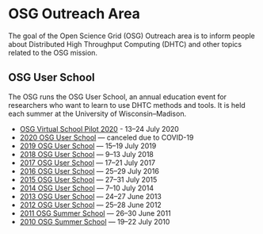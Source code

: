 # OSG Outreach Area

The goal of the Open Science Grid (OSG) Outreach area is to inform people about Distributed High Throughput Computing
(DHTC) and other topics related to the OSG mission.

## OSG User School

The OSG runs the OSG User School, an annual education event for researchers who want to learn to use DHTC methods and
tools.  It is held each summer at the University of Wisconsin–Madison.

- [OSG Virtual School Pilot 2020](https://opensciencegrid.org/virtual-school-pilot-2020/) - 13&ndash;24 July 2020
- [2020 OSG User School](https://opensciencegrid.org/user-school-2020/) — canceled due to COVID-19
- [2019 OSG User School](https://opensciencegrid.org/user-school-2019/) — 15–19 July 2019
- [2018 OSG User School](https://opensciencegrid.org/user-school-2018/) — 9–13 July 2018
- [2017 OSG User School](https://opensciencegrid.org/user-school-2017/) — 17–21 July 2017
- [2016 OSG User School](/past-schools) — 25–29 July 2016
- [2015 OSG User School](/past-schools) — 27–31 July 2015
- [2014 OSG User School](/past-schools) — 7–10 July 2014
- [2013 OSG User School](/past-schools) — 24–27 June 2013
- [2012 OSG User School](/past-schools) — 25–28 June 2012
- [2011 OSG Summer School](/past-schools) — 26–30 June 2011
- [2010 OSG Summer School](/past-schools) — 19–22 July 2010
